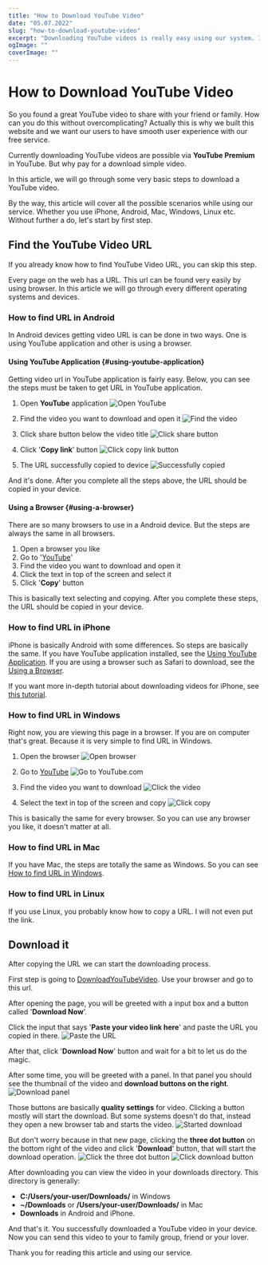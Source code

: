 ```yaml
---
title: "How to Download YouTube Video"
date: "05.07.2022"
slug: "how-to-download-youtube-video"
excerpt: "Downloading YouTube videos is really easy using our system. In this in-depth tutorial, we are explaining how to download YouTube video using our system."
ogImage: ""
coverImage: ""
---
```


# How to Download YouTube Video

So you found a great YouTube video to share with your friend or family. How can you do this without overcomplicating? Actually this is why we built this website and we want our users to have smooth user experience with our free service.

Currently downloading YouTube videos are possible via **YouTube Premium** in YouTube. But why pay for a download simple video.

In this article, we will go through some very basic steps to download a YouTube video.

By the way, this article will cover all the possible scenarios while using our service. Whether you use iPhone, Android, Mac, Windows, Linux etc. Without further a do, let's start by first step.

## Find the YouTube Video URL

If you already know how to find YouTube Video URL, you can skip this step.

Every page on the web has a URL. This url can be found very easily by using browser. In this article we will go through every different operating systems and devices.

### How to find URL in Android

In Android devices getting video URL is can be done in two ways. One is using YouTube application and other is using a browser.

#### Using YouTube Application {#using-youtube-application}

Getting video url in YouTube application is fairly easy. Below, you can see the steps must be taken to get URL in YouTube application.

1. Open **YouTube** application
   ![Open YouTube](../assets/blog/how-to-download-youtube-video/open-youtube.png "Open YouTube")

2. Find the video you want to download and open it
   ![Find the video](../assets/blog/how-to-download-youtube-video/find-the-video.png "Find the video")

3. Click share button below the video title
   ![Click share button](../assets/blog/how-to-download-youtube-video/click-share.png "Click share button")

4. Click '**Copy link**' button
   ![Click copy link button](../assets/blog/how-to-download-youtube-video/click-copy-link.png "Click copy link button")

5. The URL successfully copied to device
   ![Successfully copied](../assets/blog/how-to-download-youtube-video/copied.png "Successfully copied")

And it's done. After you complete all the steps above, the URL should be copied in your device.

#### Using a Browser {#using-a-browser}

There are so many browsers to use in a Android device. But the steps are always the same in all browsers.

1. Open a browser you like
2. Go to '[YouTube](https://youtube.com)'
3. Find the video you want to download and open it
4. Click the text in top of the screen and select it
5. Click '**Copy**' button

This is basically text selecting and copying. After you complete these steps, the URL should be copied in your device.

### How to find URL in iPhone

iPhone is basically Android with some differences. So steps are basically the same. If you have YouTube application installed, see the [Using YouTube Application](#user-content-using-youtube-application). If you are using a browser such as Safari to download, see the [Using a Browser](#user-content-using-a-browser).

If you want more in-depth tutorial about downloading videos for iPhone, see [this tutorial](https://download-youtube-video.com/blog/youtube-downloader-for-iphone).

### How to find URL in Windows

Right now, you are viewing this page in a browser. If you are on computer that's great. Because it is very simple to find URL in Windows.

1. Open the browser
   ![Open browser](../assets/blog/how-to-download-youtube-video/desktop-open-browser.png "Open browser")

2. Go to [YouTube](https://youtube.com)
   ![Go to YouTube.com](../assets/blog/how-to-download-youtube-video/desktop-search-youtube.png "Search YouTube")

3. Find the video you want to download
   ![Click the video](../assets/blog/how-to-download-youtube-video/desktop-click-video.png "Find the video")

4. Select the text in top of the screen and copy
   ![Click copy](../assets/blog/how-to-download-youtube-video/desktop-click-copy.png "Click copy")

This is basically the same for every browser. So you can use any browser you like, it doesn't matter at all.

### How to find URL in Mac

If you have Mac, the steps are totally the same as Windows. So you can see [How to find URL in Windows](#how-to-find-url-in-windows).

### How to find URL in Linux

If you use Linux, you probably know how to copy a URL. I will not even put the link.

## Download it

After copying the URL we can start the downloading process.

First step is going to [DownloadYouTubeVideo](https://download-youtube-video.com). Use your browser and go to this url.

After opening the page, you will be greeted with a input box and a button called '**Download Now**'.

Click the input that says '**Paste your video link here**' and paste the URL you copied in there.
![Paste the URL](../assets/Tutorial_1.png "Paste the URL")

After that, click '**Download Now**' button and wait for a bit to let us do the magic.

After some time, you will be greeted with a panel. In that panel you should see the thumbnail of the video and **download buttons on the right**.
![Download panel](../assets/Tutorial_2.png "Download panel")

Those buttons are basically **quality settings** for video. Clicking a button mostly will start the download. But some systems doesn't do that, instead they open a new browser tab and starts the video.
![Started download](../assets/Tutorial_3.png "Started download")

But don't worry because in that new page, clicking the **three dot button** on the bottom right of the video and click '**Download**' button, that will start the download operation.
![Click the three dot button](../assets/Tutorial_4.png "Click the three dot button")
![Click download button](../assets/Tutorial_5.png "Click download button")

After downloading you can view the video in your downloads directory. This directory is generally:

- **C:/Users/your-user/Downloads/** in Windows
- **~/Downloads** or **/Users/your-user/Downloads/** in Mac
- **Downloads** in Android and iPhone.

And that's it. You successfully downloaded a YouTube video in your device. Now you can send this video to your to family group, friend or your lover.

Thank you for reading this article and using our service.

